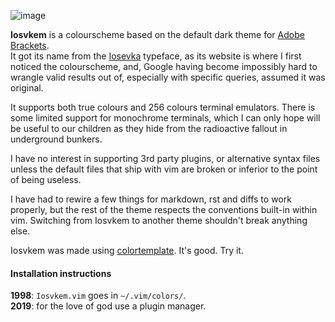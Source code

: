 ![image](https://i.imgur.com/n9qgnHU.png)

**Iosvkem** is a colourscheme based on the default dark theme for [Adobe Brackets](https://github.com/adobe/brackets).  
It got its name from the [Iosevka](https://be5invis.github.io/Iosevka/) 
typeface, as its website is where I first noticed the colourscheme, and, Google
having become impossibly hard to wrangle valid results out of, especially with
specific queries, assumed it was original.

It supports both true colours and 256 colours terminal emulators. There is 
some limited support for monochrome terminals, which I can only hope will be 
useful to our children as they hide from the radioactive fallout in underground
bunkers.

I have no interest in supporting 3rd party plugins, or alternative syntax files
unless the default files that ship with vim are broken or inferior to the point
of being useless.

I have had to rewire a few things for markdown, rst and diffs to work properly,
but the rest of the theme respects the conventions built-in within vim. 
Switching from Iosvkem to another theme shouldn't break anything else.


Iosvkem was made using [colortemplate](https://github.com/lifepillar/vim-colortemplate).
It's good. Try it.

#### Installation instructions

**1998**: `Iosvkem.vim` goes in `~/.vim/colors/`.  
**2019**: for the love of god use a plugin manager. 
